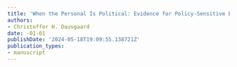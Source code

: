 ```yaml
---
title: 'When the Personal Is Political: Evidence for Policy-Sensitive Economic Retrospection'
authors:
- Christoffer H. Dausgaard
date: -01-01
publishDate: '2024-05-18T19:09:55.138721Z'
publication_types:
- manuscript
---
```

